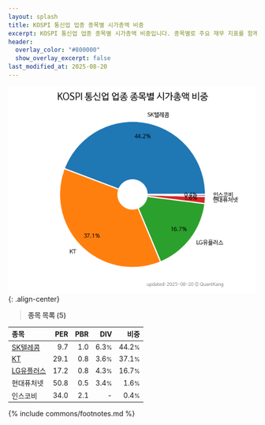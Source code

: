 ```yaml
---
layout: splash
title: KOSPI 통신업 업종 종목별 시가총액 비중
excerpt: KOSPI 통신업 업종 종목별 시가총액 비중입니다. 종목별로 주요 재무 지표를 함께 표시합니다.
header:
  overlay_color: "#800000"
  show_overlay_excerpt: false
last_modified_at: 2025-08-20
---
```



![KOSPI 통신업 업종 종목별 시가총액 비중](/stats/sector/images/kospi_업종_통신업_종목.png){: .align-center}


> **종목 목록 (5)**<a id="list"></a>

| **종목** | **PER** | **PBR** | **DIV** | **비중** |
| :------- | ------: | ------: | ------: | -------: |
| [SK텔레콤](/017670/) | 9.7 | 1.0 | 6.3<small>%</small> | 44.2<small>%</small> |
| [KT](/030200/) | 29.1 | 0.8 | 3.6<small>%</small> | 37.1<small>%</small> |
| [LG유플러스](/032640/) | 17.2 | 0.8 | 4.3<small>%</small> | 16.7<small>%</small> |
| 현대퓨처넷 | 50.8 | 0.5 | 3.4<small>%</small> | 1.6<small>%</small> |
| 인스코비 | 34.0 | 2.1 | - | 0.4<small>%</small> |

{% include commons/footnotes.md %}